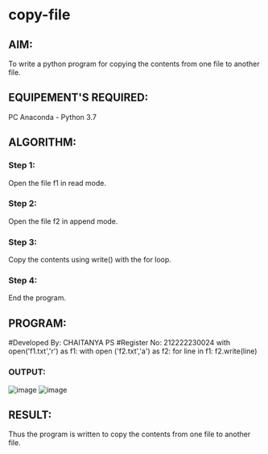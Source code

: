 # copy-file
## AIM:
To write a python program for copying the contents from one file to another file.
## EQUIPEMENT'S REQUIRED: 
PC
Anaconda - Python 3.7
## ALGORITHM: 
### Step 1:
Open the file f1 in read mode.

### Step 2:
Open the file f2 in append mode.

### Step 3:
Copy the contents using write() with the for loop.

### Step 4:
End the program.

## PROGRAM:
#Developed By: CHAITANYA PS
#Register No: 212222230024
with open('f1.txt','r') as f1:
    with open ('f2.txt','a') as f2:
        for line in f1:
            f2.write(line)

### OUTPUT:
![image](https://github.com/chaitanya18c/copy-file/assets/119392724/2c9ef20e-0efa-4dbc-911a-a4679e142fa5)
![image](https://github.com/chaitanya18c/copy-file/assets/119392724/2058cc71-9e40-4ae1-aca3-bb28101aaa28)

## RESULT:
Thus the program is written to copy the contents from one file to another file.
